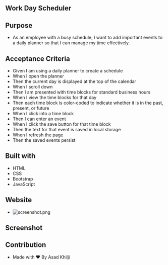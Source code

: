 ## Work Day Scheduler 

## Purpose

* As an employee with a busy schedule, I want to add important events to a daily planner so that I can manage my time effectively.

## Acceptance Criteria

* Given I am using a daily planner to create a schedule
* When I open the planner
* Then the current day is displayed at the top of the calendar
* When I scroll down
* Then I am presented with time blocks for standard business hours
* When I view the time blocks for that day
* Then each time block is color-coded to indicate whether it is in the past, present, or future
* When I click into a time block
* Then I can enter an event
* When I click the save button for that time block
* Then the text for that event is saved in local storage
* When I refresh the page
* Then the saved events persist

## Built with 

* HTML
* CSS
* Bootstrap
* JavaScript

## Website

* ![screenshot.png]()

## Screenshot

## Contribution

* Made with ❤️ By Asad Khilji